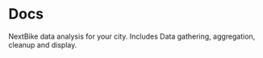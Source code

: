 # Docs

NextBike data analysis for your city.
Includes Data gathering, aggregation, cleanup and display.

